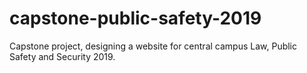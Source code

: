 # capstone-public-safety-2019
Capstone project, designing a website for central campus Law, Public Safety and Security 2019.
